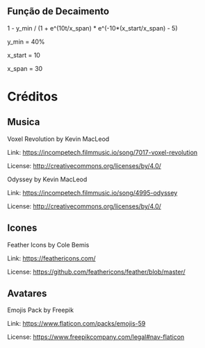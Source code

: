 ## Função de Decaimento
1 - y_min / (1 + e^(10t/x_span) * e^(-10*(x_start/x_span) - 5)

y_min = 40%

x_start = 10

x_span = 30 

# Créditos

## Musica
Voxel Revolution by Kevin MacLeod

Link: https://incompetech.filmmusic.io/song/7017-voxel-revolution

License: http://creativecommons.org/licenses/by/4.0/

Odyssey by Kevin MacLeod

Link: https://incompetech.filmmusic.io/song/4995-odyssey

License: http://creativecommons.org/licenses/by/4.0/

## Icones
Feather Icons by Cole Bemis

Link: https://feathericons.com/

License: https://github.com/feathericons/feather/blob/master/ 

## Avatares

Emojis Pack by Freepik

Link: https://www.flaticon.com/packs/emojis-59

License: https://www.freepikcompany.com/legal#nav-flaticon 
